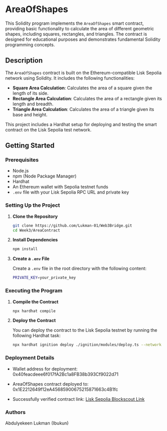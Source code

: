 # AreaOfShapes

This Solidity program implements the `AreaOfShapes` smart contract, providing basic functionality to calculate the area of different geometric shapes, including squares, rectangles, and triangles. The contract is designed for educational purposes and demonstrates fundamental Solidity programming concepts.

## Description

The `AreaOfShapes` contract is built on the Ethereum-compatible Lisk Sepolia network using Solidity. It includes the following functionalities:
- **Square Area Calculation**: Calculates the area of a square given the length of its side.
- **Rectangle Area Calculation**: Calculates the area of a rectangle given its length and breadth.
- **Triangle Area Calculation**: Calculates the area of a triangle given its base and height.

This project includes a Hardhat setup for deploying and testing the smart contract on the Lisk Sepolia test network.

## Getting Started

### Prerequisites

- Node.js
- npm (Node Package Manager)
- Hardhat
- An Ethereum wallet with Sepolia testnet funds
- `.env` file with your Lisk Sepolia RPC URL and private key

### Setting Up the Project

1. **Clone the Repository**

   ```bash
   git clone https://github.com/Lukman-01/Web3Bridge.git
   cd Week3/AreaContract
   ```

2. **Install Dependencies**

   ```bash
   npm install
   ```

3. **Create a `.env` File**

   Create a `.env` file in the root directory with the following content:

   ```bash
   PRIVATE_KEY=your_private_key
   ```

### Executing the Program

1. **Compile the Contract**

   ```bash
   npx hardhat compile
   ```

2. **Deploy the Contract**

   You can deploy the contract to the Lisk Sepolia testnet by running the following Hardhat task:

   ```bash
   npx hardhat ignition deploy ./ignition/modules/deploy.ts --network lisk-sepolia
   ```

### Deployment Details

- Wallet address for deployment: 0x40feacdeee6f017fA2Bc1a8FB38b393Cf9022d71

- AreaOfShapes contract deployed to: 0x1E2212649f12eA45685900675215871663c4B1fc

- Successfully verified contract link: [Lisk Sepolia Blockscout Link](https://sepolia-blockscout.lisk.com/address/0x1E2212649f12eA45685900675215871663c4B1fc)

### Authors

Abdulyekeen Lukman (Ibukun)